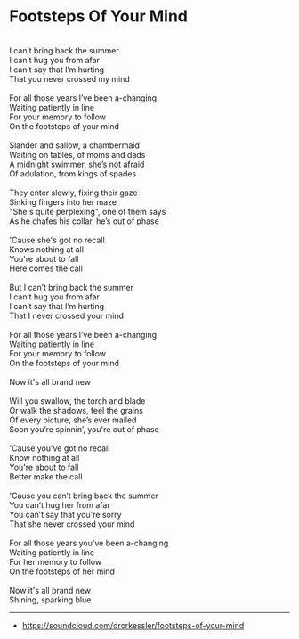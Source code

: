 # Footsteps Of Your Mind
\
I can’t bring back the summer\
I can’t hug you from afar\
I can’t say that I’m hurting\
That you never crossed my mind\
\
For all those years I’ve been a-changing\
Waiting patiently in line\
For your memory to follow\
On the footsteps of your mind\
\
Slander and sallow, a chambermaid\
Waiting on tables, of moms and dads\
A midnight swimmer, she’s not afraid\
Of adulation, from kings of spades\
\
They enter slowly, fixing their gaze\
Sinking fingers into her maze\
"She's quite perplexing", one of them says\
As he chafes his collar, he’s out of phase\
\
'Cause she's got no recall\
Knows nothing at all\
You're about to fall\
Here comes the call\
\
But I can’t bring back the summer\
I can’t hug you from afar\
I can’t say that I’m hurting\
That I never crossed your mind\
\
For all those years I’ve been a-changing\
Waiting patiently in line\
For your memory to follow\
On the footsteps of your mind\
\
Now it's all brand new\
\
Will you swallow, the torch and blade\
Or walk the shadows, feel the grains\
Of every picture, she’s ever mailed\
Soon you’re spinnin’, you're out of phase\
\
'Cause you've got no recall\
Know nothing at all\
You're about to fall\
Better make the call\
\
'Cause you can’t bring back the summer\
You can’t hug her from afar\
You can’t say that you're sorry\
That she never crossed your mind\
\
For all those years you've been a-changing\
Waiting patiently in line\
For her memory to follow\
On the footsteps of her mind\
\
Now it's all brand new\
Shining, sparking blue

---
- https://soundcloud.com/drorkessler/footsteps-of-your-mind
